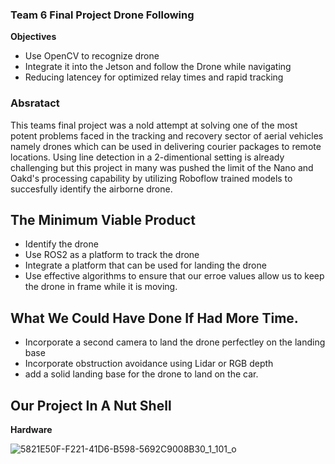 ### Team 6 Final Project Drone Following

**Objectives**
- Use OpenCV to recognize drone
- Integrate it into the Jetson and follow the Drone while navigating
- Reducing latencey for optimized relay times and rapid tracking

### Absratact 
This teams final project was a nold attempt at solving one of the most potent problems faced in the tracking and recovery sector of aerial vehicles namely drones which can be used in delivering courier packages to remote locations. Using line detection in a 2-dimentional setting is already challenging but this project in many was pushed the limit of the Nano and Oakd's processing capability by utilizing Roboflow trained models to succesfully identify the airborne drone.

## The Minimum Viable Product
- Identify the drone
- Use ROS2 as a platform to track the drone
- Integrate a platform that can be used for landing the drone
- Use effective algorithms to ensure that our erroe values allow us to keep the drone in frame while it is moving.

## What We Could Have Done If Had More Time.
- Incorporate a second camera to land the drone perfectley on the landing base
- Incorporate obstruction avoidance using Lidar or RGB depth
- add a solid landing base for the drone to land on the car.
  

## Our Project In A Nut Shell

**Hardware**

  ![5821E50F-F221-41D6-B598-5692C9008B30_1_101_o](https://github.com/UCSD-ECEMAE-148/winter-2024-final-project-team-6/assets/164306890/f9aaf5c0-157e-4914-ad99-30f2bfe26445)

